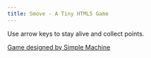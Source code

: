 ```yaml
---
title: Smove - A Tiny HTML5 Game
---
```

<link rel="stylesheet" href="/static/smove/css/smove.css" />
<script type="text/javascript" src="/static/smove/js/animation.js"></script>
<script type="text/javascript" src="/static/smove/js/smove.js"></script>
<div class="center" id="center">
    <canvas id="smove" width="800" height="600"></canvas>
</div>
<p>Use arrow keys to stay alive and collect points.</p>
<p><a href="https://www.simplemachine.co/game/smove/" target="_blank">Game designed by Simple Machine</a></p>
